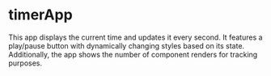 # timerApp
This app displays the current time and updates it every second. It features a play/pause button with dynamically changing styles based on its state. Additionally, the app shows the number of component renders for tracking purposes.
